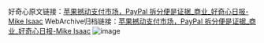 好奇心原文链接：[苹果撼动支付市场，PayPal 拆分便是证据_商业_好奇心日报-Mike Isaac](https://www.qdaily.com/articles/2687.html)
WebArchive归档链接：[苹果撼动支付市场，PayPal 拆分便是证据_商业_好奇心日报-Mike Isaac](http://web.archive.org/web/20180624145318/http://www.qdaily.com:80/articles/2687.html)
![image](http://ww3.sinaimg.cn/large/007d5XDply1g3v6e8l1pmj30u04j0kjl)
